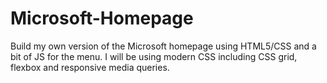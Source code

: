 # Microsoft-Homepage
 Build my  own version of the Microsoft homepage using HTML5/CSS and a bit of JS for the menu. I will be using  modern CSS including CSS grid, flexbox and responsive media queries.
